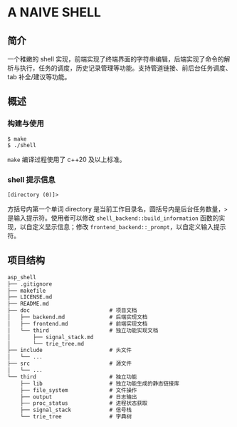 # A NAIVE SHELL

## 简介

一个稚嫩的 shell 实现，前端实现了终端界面的字符串编辑，后端实现了命令的解析与执行，任务的调度，历史记录管理等功能。支持管道链接、前后台任务调度、tab 补全/建议等功能。

## 概述

### 构建与使用

~~~shell
$ make
$ ./shell
~~~

`make` 编译过程使用了 c++20 及以上标准。

### shell 提示信息

~~~shell
[directory (0)]>
~~~

方括号内第一个单词 directory 是当前工作目录名，圆括号内是后台任务数量，`>` 是输入提示符。使用者可以修改 `shell_backend::build_information` 函数的实现，以自定义显示信息；修改 `frontend_backend::_prompt`，以自定义输入提示符。

## 项目结构

~~~txt
asp_shell
├── .gitignore
├── makefile
├── LICENSE.md
├── README.md
├── doc                         # 项目文档
│   ├── backend.md              # 后端实现文档
│   ├── frontend.md             # 前端实现文档
│   └── third                   # 独立功能实现文档
│       ├── signal_stack.md
│       └── trie_tree.md
├── include                     # 头文件
│   └── ...
├── src                         # 源文件
│   └── ...
└── third                       # 独立功能
    ├── lib                     # 独立功能生成的静态链接库
    ├── file_system             # 文件操作
    ├── output                  # 日志输出
    ├── proc_status             # 进程状态获取
    ├── signal_stack            # 信号栈
    └── trie_tree               # 字典树
~~~

